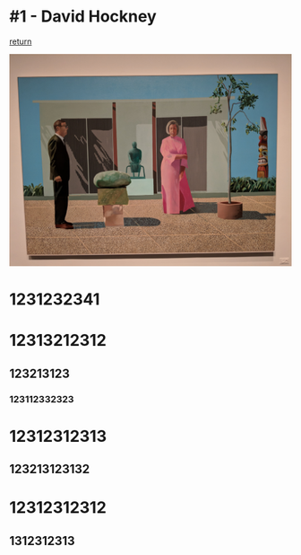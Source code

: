 # #1 - David Hockney 
[return](https://timmypoyu.github.io)

![image of painting](https://github.com/Timmypoyu/Timmypoyu.github.io/blob/master/ArtMemos1/IMG_20180223_144609.jpg?raw=true)

# 1231232341
# 12313212312
## 123213123
### 123112332323
# 12312312313
## 123213123132
# 12312312312
## 1312312313
